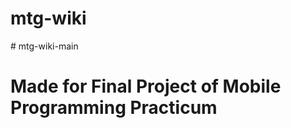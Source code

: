 # mtg-wiki
#  m t g - w i k i - m a i n 

#  Made for Final Project of Mobile Programming Practicum
